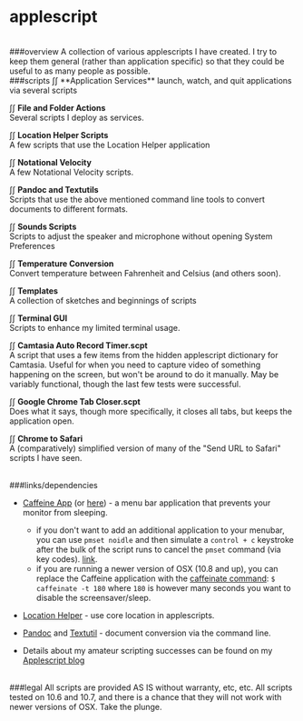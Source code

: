 applescript
============
<BR>
###overview
A collection of various applescripts I have created. I try to keep them general (rather than application specific) so that they could be useful to as many people as possible. 

<BR>
###scripts 
∫∫ **Application Services**  
launch, watch, and quit applications via several scripts

∫∫ **File and Folder Actions**  
Several scripts I deploy as services. 

∫∫ **Location Helper Scripts**  
A few scripts that use the Location Helper application

∫∫ **Notational Velocity**  
A few Notational Velocity scripts. 

∫∫ **Pandoc and Textutils**  
Scripts that use the above mentioned command line tools to convert documents to different formats. 

∫∫ **Sounds Scripts**  
Scripts to adjust the speaker and microphone without opening System Preferences

∫∫ **Temperature Conversion**    
Convert temperature between Fahrenheit and Celsius (and others soon). 

∫∫ **Templates**  
A collection of sketches and beginnings of scripts

∫∫ **Terminal GUI**  
Scripts to enhance my limited terminal usage.

∫∫ **Camtasia Auto Record Timer.scpt**  
A script that uses a few items from the hidden applescript dictionary for Camtasia. Useful for when you need to capture video of something happening on the screen, but won't be around to do it manually. May be variably functional, though the last few tests were successful. 

∫∫ **Google Chrome Tab Closer.scpt**  
Does what it says, though more specifically, it closes all tabs, but keeps the application open. 

∫∫ **Chrome to Safari**  
A (comparatively) simplified version of many of the "Send URL to Safari" scripts I have seen. 

<BR>
###links/dependencies  

- [Caffeine App](http://lightheadsw.com/caffeine/) (or [here](http://macdownload.informer.com/caffeine)) - a menu bar application that prevents your monitor from sleeping. 
  - if you don't want to add an additional application to your menubar, you can use ``pmset noidle`` and then simulate a ``control + c`` keystroke after the bulk of the script runs to cancel the ``pmset`` command (via key codes). [link](http://lifehacker.com/5767991/how-to-force-your-mac-to-stay-awake-indefinitely-via-the-command-line).     
  - if you are running a newer version of OSX (10.8 and up), you can replace the Caffeine application with the [caffeinate command](https://developer.apple.com/library/mac/documentation/Darwin/Reference/Manpages/man8/caffeinate.8.html): ``$ caffeinate -t 180`` where ``180`` is however many seconds you want to disable the screensaver/sleep.

- [Location Helper](http://www.mousedown.net/mouseware/LocationHelper.html) - use core location in applescripts.  

- [Pandoc](http://johnmacfarlane.net/pandoc/) and [Textutil](https://developer.apple.com/library/mac/documentation/Darwin/Reference/ManPages/man1/textutil.1.html) - document conversion via the command line. 

- Details about my amateur scripting successes can be found on my [Applescript blog](http://www.scriptogr.am/unforswearing)


<BR>
###legal
All scripts are provided AS IS without warranty, etc, etc. All scripts tested on 10.6 and 10.7, and there is a chance that they will not work with newer versions of OSX. Take the plunge. 


